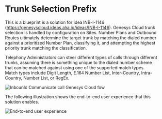 # Trunk Selection Prefix

This is a blueprint is a solution for idea INB-I-1146 (https://genesyscloud.ideas.aha.io/ideas/INB-I-1146). Genesys Cloud trunk selection is handled by configuration on Sites. Number Plans and Outbound Routes ultimately determine the target trunk by matching the dialed number against a prioritized Number Plan, classifying it, and attempting the highest priority trunk matching the classification.

Telephony Administrators can steer different types of calls through different trunks, assuming there is something unique to the dialed number scheme that can be matched against using one of the supported match types. Match types include Digit Length, E.164 Number List, Inter-Country, Intra-Country, Number List, or RegEx.

![Inbounld Communicate call Genesys Cloud fow](blueprint/images/ani-blacklist-workflow.png "Genesys Cloud Inbound Communicate Call")

The following illustration shows the end-to-end user experience that this solution enables.

![End-to-end user experience](blueprint/images/ani-blacklist-demo.gif "End-to-end user experience")
